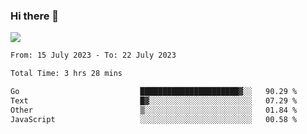 ### Hi there 👋️

![](https://komarev.com/ghpvc/?username=Loner1024)

<!--START_SECTION:waka-->

```txt
From: 15 July 2023 - To: 22 July 2023

Total Time: 3 hrs 28 mins

Go                           ██████████████████████▓░░   90.29 %
Text                         █▓░░░░░░░░░░░░░░░░░░░░░░░   07.29 %
Other                        ▒░░░░░░░░░░░░░░░░░░░░░░░░   01.84 %
JavaScript                   ░░░░░░░░░░░░░░░░░░░░░░░░░   00.58 %
```

<!--END_SECTION:waka-->



